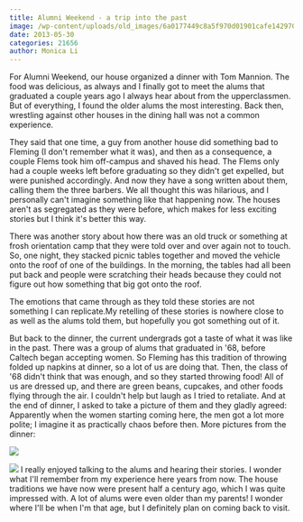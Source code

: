 ```yaml
---
title: Alumni Weekend - a trip into the past
image: /wp-content/uploads/old_images/6a0177449c8a5f970d01901cafe142970b-800wi.jpg
date: 2013-05-30
categories: 21656
author: Monica Li
---
```


For Alumni Weekend, our house organized a dinner with Tom Mannion. The food was delicious, as always and I finally got to meet the alums that graduated a couple years ago I always hear about from the upperclassmen. But of everything, I found the older alums the most interesting. Back then, wrestling against other houses in the dining hall was not a common experience.

They said that one time, a guy from another house did something bad to Fleming (I don't remember what it was), and then as a consequence, a couple Flems took him off-campus and shaved his head. The Flems only had a couple weeks left before graduating so they didn't get expelled, but were punished accordingly. And now they have a song written about them, calling them the three barbers. We all thought this was hilarious, and I personally can't imagine something like that happening now. The houses aren't as segregated as they were before, which makes for less exciting stories but I think it's better this way.

There was another story about how there was an old truck or something at frosh orientation camp that they were told over and over again not to touch. So, one night, they stacked picnic tables together and moved the vehicle onto the roof of one of the buildings. In the morning, the tables had all been put back and people were scratching their heads because they could not figure out how something that big got onto the roof.

The emotions that came through as they told these stories are not something I can replicate.My retelling of these stories is nowhere close to as well as the alums told them, but hopefully you got something out of it.

But back to the dinner, the current undergrads got a taste of what it was like in the past. There was a group of alums that graduated in '68, before Caltech began accepting women. So Fleming has this tradition of throwing folded up napkins at dinner, so a lot of us are doing that. Then, the class of '68 didn't think that was enough, and so they started throwing food! All of us are dressed up, and there are green beans, cupcakes, and other foods flying through the air. I couldn't help but laugh as I tried to retaliate. And at the end of dinner, I asked to take a picture of them and they gladly agreed:
Apparently when the women starting coming here, the men got a lot more polite; I imagine it as practically chaos before then. More pictures from the dinner:


![](/old_images/caltech_as_it_happens/6a0105349b8251970b019102a5caf7970c.jpg)


![](/old_images/6a0177449c8a5f970d01901cafe316970b-800wi.jpg)
I really enjoyed talking to the alums and hearing their stories. I wonder what I'll remember from my experience here years from now. The house traditions we have now were present half a century ago, which I was quite impressed with. A lot of alums were even older than my parents! I wonder where I'll be when I'm that age, but I definitely plan on coming back to visit.

